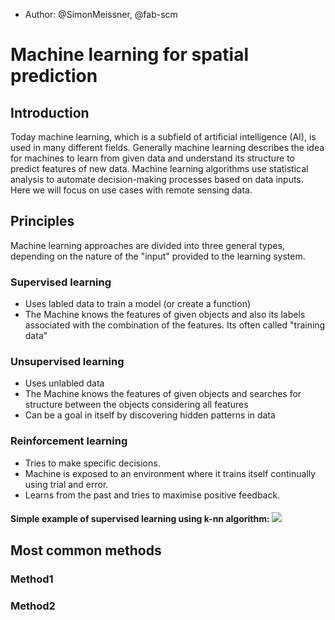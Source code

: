 - Author: @SimonMeissner, @fab-scm

# Machine learning for spatial prediction

## Introduction

Today machine learning, which is a subfield of artificial intelligence (AI), is used in many different fields. Generally machine learning describes the idea for machines to learn from given data and understand its structure to predict features of new data.
Machine learning algorithms use statistical analysis to automate decision-making processes based on data inputs.
Here we will focus on use cases with remote sensing data.

## Principles

Machine learning approaches are divided into three general types, depending on the nature of the "input" provided to the learning system.

### Supervised learning

* Uses labled data to train a model (or create a function)
* The Machine knows the features of given objects and also its labels associated with the combination of the features. Its often called "training data"


### Unsupervised learning

* Uses unlabled data
* The Machine knows the features of given objects and searches for structure between the objects considering all features
* Can be a goal in itself by discovering hidden patterns in data

### Reinforcement learning

* Tries to make specific decisions.
* Machine is exposed to an environment where it trains itself continually using trial and error.
* Learns from the past and tries to maximise positive feedback.

#### Simple example of supervised learning using k-nn algorithm: ![](/pictures/supervisednewpointclassified.png)

## Most common methods

### Method1


### Method2
